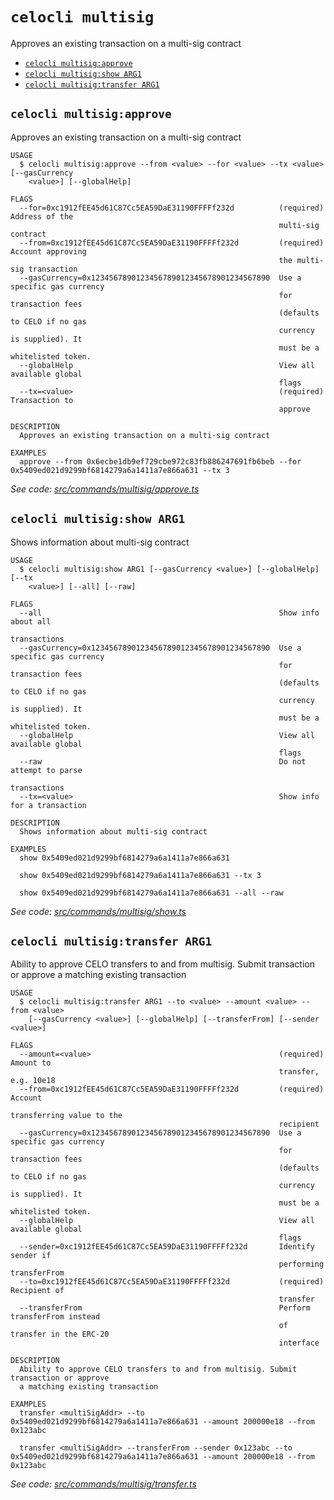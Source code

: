 `celocli multisig`
==================

Approves an existing transaction on a multi-sig contract

* [`celocli multisig:approve`](#celocli-multisigapprove)
* [`celocli multisig:show ARG1`](#celocli-multisigshow-arg1)
* [`celocli multisig:transfer ARG1`](#celocli-multisigtransfer-arg1)

## `celocli multisig:approve`

Approves an existing transaction on a multi-sig contract

```
USAGE
  $ celocli multisig:approve --from <value> --for <value> --tx <value> [--gasCurrency
    <value>] [--globalHelp]

FLAGS
  --for=0xc1912fEE45d61C87Cc5EA59DaE31190FFFFf232d          (required) Address of the
                                                            multi-sig contract
  --from=0xc1912fEE45d61C87Cc5EA59DaE31190FFFFf232d         (required) Account approving
                                                            the multi-sig transaction
  --gasCurrency=0x1234567890123456789012345678901234567890  Use a specific gas currency
                                                            for transaction fees
                                                            (defaults to CELO if no gas
                                                            currency is supplied). It
                                                            must be a whitelisted token.
  --globalHelp                                              View all available global
                                                            flags
  --tx=<value>                                              (required) Transaction to
                                                            approve

DESCRIPTION
  Approves an existing transaction on a multi-sig contract

EXAMPLES
  approve --from 0x6ecbe1db9ef729cbe972c83fb886247691fb6beb --for 0x5409ed021d9299bf6814279a6a1411a7e866a631 --tx 3
```

_See code: [src/commands/multisig/approve.ts](https://github.com/celo-org/developer-tooling/tree/master/packages/cli/src/commands/multisig/approve.ts)_

## `celocli multisig:show ARG1`

Shows information about multi-sig contract

```
USAGE
  $ celocli multisig:show ARG1 [--gasCurrency <value>] [--globalHelp] [--tx
    <value>] [--all] [--raw]

FLAGS
  --all                                                     Show info about all
                                                            transactions
  --gasCurrency=0x1234567890123456789012345678901234567890  Use a specific gas currency
                                                            for transaction fees
                                                            (defaults to CELO if no gas
                                                            currency is supplied). It
                                                            must be a whitelisted token.
  --globalHelp                                              View all available global
                                                            flags
  --raw                                                     Do not attempt to parse
                                                            transactions
  --tx=<value>                                              Show info for a transaction

DESCRIPTION
  Shows information about multi-sig contract

EXAMPLES
  show 0x5409ed021d9299bf6814279a6a1411a7e866a631

  show 0x5409ed021d9299bf6814279a6a1411a7e866a631 --tx 3

  show 0x5409ed021d9299bf6814279a6a1411a7e866a631 --all --raw
```

_See code: [src/commands/multisig/show.ts](https://github.com/celo-org/developer-tooling/tree/master/packages/cli/src/commands/multisig/show.ts)_

## `celocli multisig:transfer ARG1`

Ability to approve CELO transfers to and from multisig. Submit transaction or approve a matching existing transaction

```
USAGE
  $ celocli multisig:transfer ARG1 --to <value> --amount <value> --from <value>
    [--gasCurrency <value>] [--globalHelp] [--transferFrom] [--sender <value>]

FLAGS
  --amount=<value>                                          (required) Amount to
                                                            transfer, e.g. 10e18
  --from=0xc1912fEE45d61C87Cc5EA59DaE31190FFFFf232d         (required) Account
                                                            transferring value to the
                                                            recipient
  --gasCurrency=0x1234567890123456789012345678901234567890  Use a specific gas currency
                                                            for transaction fees
                                                            (defaults to CELO if no gas
                                                            currency is supplied). It
                                                            must be a whitelisted token.
  --globalHelp                                              View all available global
                                                            flags
  --sender=0xc1912fEE45d61C87Cc5EA59DaE31190FFFFf232d       Identify sender if
                                                            performing transferFrom
  --to=0xc1912fEE45d61C87Cc5EA59DaE31190FFFFf232d           (required) Recipient of
                                                            transfer
  --transferFrom                                            Perform transferFrom instead
                                                            of transfer in the ERC-20
                                                            interface

DESCRIPTION
  Ability to approve CELO transfers to and from multisig. Submit transaction or approve
  a matching existing transaction

EXAMPLES
  transfer <multiSigAddr> --to 0x5409ed021d9299bf6814279a6a1411a7e866a631 --amount 200000e18 --from 0x123abc

  transfer <multiSigAddr> --transferFrom --sender 0x123abc --to 0x5409ed021d9299bf6814279a6a1411a7e866a631 --amount 200000e18 --from 0x123abc
```

_See code: [src/commands/multisig/transfer.ts](https://github.com/celo-org/developer-tooling/tree/master/packages/cli/src/commands/multisig/transfer.ts)_
